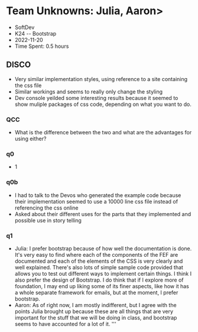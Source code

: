 # Team Unknowns: Julia, Aaron>
- SoftDev
- K24 -- Bootstrap
- 2022-11-20
- Time Spent: 0.5 hours

## DISCO
- Very similar implementation styles, using reference to a site containing the css file
- Similar workings and seems to really only change the styling
- Dev console yeilded some interesting results because it seemed to show muliple packages of css code, depending on what you want to do.

### QCC
- What is the difference between the two and what are the advantages for using either?

### q0
- 1

### q0b
- I had to talk to the Devos who generated the example code because their implementation seemed to use a 10000 line css file instead of referencing the css online
- Asked about their different uses for the parts that they implemented and possible use in story telling

### q1
- Julia: I prefer bootstrap because of how well the documentation is done. It's very easy to find where each of the components of the FEF are documented and each of the elements of the CSS is very clearly and well explained. There's also lots of simple sample code provided that allows you to test out different ways to implement certain things. I think I also prefer the design of Bootstrap. I do think that if I explore more of foundation, I may end up liking some of its finer aspects, like how it has a whole separate framework for emails, but at the moment, I prefer bootstrap.
- Aaron: As of right now, I am mostly indifferent, but I agree with the points Julia brought up because these are all things that are very important for the stuff that we will be doing in class, and bootstrap seems to have accounted for a lot of it.
'''
